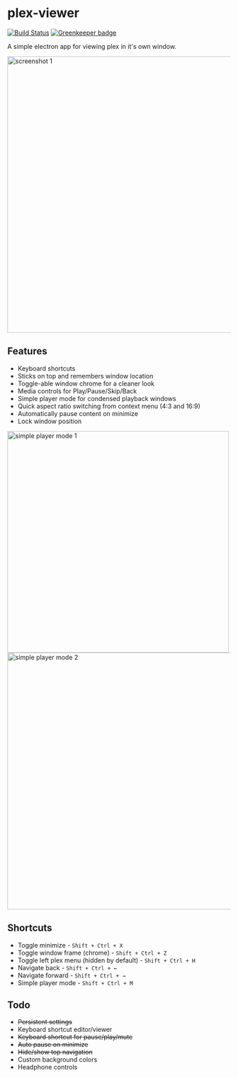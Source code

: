 
# plex-viewer

[![Build Status](https://travis-ci.org/ztoben/plex-viewer.svg?branch=master)](https://travis-ci.org/ztoben/plex-viewer) [![Greenkeeper badge](https://badges.greenkeeper.io/ztoben/plex-viewer.svg)](https://greenkeeper.io/)

A simple electron app for viewing plex in it's own window.

<img width="624" alt="screenshot 1" src="https://user-images.githubusercontent.com/4007345/62778281-99748100-ba75-11e9-8357-386f1a2b5ec9.png">

## Features
* Keyboard shortcuts
* Sticks on top and remembers window location
* Toggle-able window chrome for a cleaner look
* Media controls for Play/Pause/Skip/Back
* Simple player mode for condensed playback windows
* Quick aspect ratio switching from context menu (4:3 and 16:9)
* Automatically pause content on minimize
* Lock window position

<img src="https://i.imgur.com/tlMJxaf.png" alt="simple player mode 1" height="500"/>

<img width="580" alt="simple player mode 2" src="https://user-images.githubusercontent.com/4007345/62778355-cb85e300-ba75-11e9-9618-c46e730a7323.png">

## Shortcuts
* Toggle minimize - `Shift + Ctrl + X`
* Toggle window frame (chrome) - `Shift + Ctrl + Z`
* Toggle left plex menu (hidden by default) - `Shift + Ctrl + H`
* Navigate back - `Shift + Ctrl + ←`
* Navigate forward - `Shift + Ctrl + →`
* Simple player mode - `Shift + Ctrl + M`

## Todo
* ~~Persistent settings~~
* Keyboard shortcut editor/viewer
* ~~Keyboard shortcut for pause/play/mute~~
* ~~Auto pause on minimize~~
* ~~Hide/show top navigation~~
* Custom background colors
* Headphone controls
